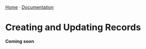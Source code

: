 [Home](https://cityssm.github.io/corporate-records-manager/)
&middot;
[Documentation](./)

# Creating and Updating Records

**Coming soon**
